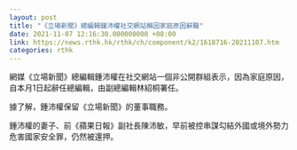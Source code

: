 ```yaml
---
layout: post
title: "《立場新聞》總編輯鍾沛權社交網站稱因家庭原因辭職"
date: 2021-11-07 12:16:30.000000000 +08:00
link: https://news.rthk.hk/rthk/ch/component/k2/1618716-20211107.htm
categories: rthk
---
```


網媒《立場新聞》總編輯鍾沛權在社交網站一個非公開群組表示，因為家庭原因，自本月1日起辭任總編輯，由副總編輯林紹桐署任。

據了解，鍾沛權保留《立場新聞》的董事職務。

鍾沛權的妻子、前《蘋果日報》副社長陳沛敏，早前被控串謀勾結外國或境外勢力危害國家安全罪，仍然被還押。
